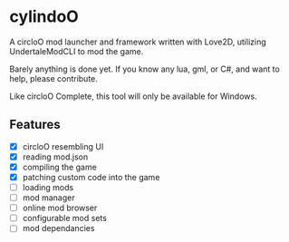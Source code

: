 # cylindoO
A circloO mod launcher and framework written with Love2D, utilizing UndertaleModCLI to mod the game.

Barely anything is done yet. If you know any lua, gml, or C#, and want to help, please contribute.

Like circloO Complete, this tool will only be available for Windows.

## Features
- [x] circloO resembling UI
- [x] reading mod.json
- [x] compiling the game
- [x] patching custom code into the game
- [ ] loading mods
- [ ] mod manager
- [ ] online mod browser
- [ ] configurable mod sets
- [ ] mod dependancies
